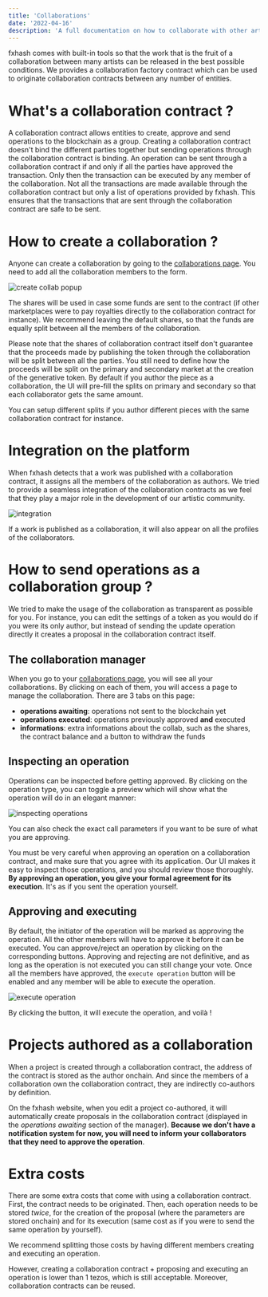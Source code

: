 ```yaml
---
title: 'Collaborations'
date: '2022-04-16'
description: 'A full documentation on how to collaborate with other artists and publish together.'
---
```


fxhash comes with built-in tools so that the work that is the fruit of a collaboration between many artists can be released in the best possible conditions. We provides a collaboration factory contract which can be used to originate collaboration contracts between any number of entities.


# What's a collaboration contract ?

A collaboration contract allows entities to create, approve and send operations to the blockchain as a group. Creating a collaboration contract doesn't bind the different parties together but sending operations through the collaboration contract is binding. An operation can be sent through a collaboration contract if and only if all the parties have approved the transaction. Only then the transaction can be executed by any member of the collaboration. Not all the transactions are made available through the collaboration contract but only a list of operations provided by fxhash. This ensures that the transactions that are sent through the collaboration contract are safe to be sent.


# How to create a collaboration ?

Anyone can create a collaboration by going to the [collaborations page](/collaborations). You need to add all the collaboration members to the form.

![create collab popup](/images/doc/artist/collaborations/create-collab.jpg)

The shares will be used in case some funds are sent to the contract (if other marketplaces were to pay royalties directly to the collaboration contract for instance). We recommend leaving the default shares, so that the funds are equally split between all the members of the collaboration.

Please note that the shares of collaboration contract itself don't guarantee that the proceeds made by publishing the token through the collaboration will be split between all the parties. You still need to define how the proceeds will be split on the primary and secondary market at the creation of the generative token. By default if you author the piece as a collaboration, the UI will pre-fill the splits on primary and secondary so that each collaborator gets the same amount.

You can setup different splits if you author different pieces with the same collaboration contract for instance.


# Integration on the platform

When fxhash detects that a work was published with a collaboration contract, it assigns all the members of the collaboration as authors. We tried to provide a seamless integration of the collaboration contracts as we feel that they play a major role in the development of our artistic community.

![integration](/images/doc/artist/collaborations/integration.jpg)

If a work is published as a collaboration, it will also appear on all the profiles of the collaborators.


# How to send operations as a collaboration group ?

We tried to make the usage of the collaboration as transparent as possible for you. For instance, you can edit the settings of a token as you would do if you were its only author, but instead of sending the update operation directly it creates a proposal in the collaboration contract itself.

## The collaboration manager

When you go to your [collaborations page](/collaborations), you will see all your collaborations. By clicking on each of them, you will access a page to manage the collaboration. There are 3 tabs on this page:

* **operations awaiting**: operations not sent to the blockchain yet
* **operations executed**: operations previously approved **and** executed
* **informations**: extra informations about the collab, such as the shares, the contract balance and a button to withdraw the funds


## Inspecting an operation

Operations can be inspected before getting approved. By clicking on the operation type, you can toggle a preview which will show what the operation will do in an elegant manner:

![inspecting operations](/images/doc/artist/collaborations/inspect-operation.jpg)

You can also check the exact call parameters if you want to be sure of what you are approving.

You must be very careful when approving  an operation on a collaboration contract, and make sure that you agree with its application. Our UI makes it easy to inspect those operations, and you should review those thoroughly. **By approving an operation, you give your formal agreement for its execution**. It's as if you sent the operation yourself.


## Approving and executing

By default, the initiator of the operation will be marked as approving the operation. All the other members will have to approve it before it can be executed. You can approve/reject an operation by clicking on the corresponding buttons. Approving and rejecting are not definitive, and as long as the operation is not executed you can still change your vote. Once all the members have approved, the `execute operation` button will be enabled and any member will be able to execute the operation.

![execute operation](/images/doc/artist/collaborations/execute-op.jpg)

By clicking the button, it will execute the operation, and voilà !


# Projects authored as a collaboration

When a project is created through a collaboration contract, the address of the contract is stored as the author onchain. And since the members of a collaboration own the collaboration contract, they are indirectly co-authors by definition.

On the fxhash website, when you edit a project co-authored, it will automatically create proposals in the collaboration contract (displayed in the *operations awaiting* section of the manager). **Because we don't have a notification system for now, you will need to inform your collaborators that they need to approve the operation**.


# Extra costs

There are some extra costs that come with using a collaboration contract. First, the contract needs to be originated. Then, each operation needs to be stored *twice*, for the creation of the proposal (where the parameters are stored onchain) and for its execution (same cost as if you were to send the same operation by yourself).

We recommend splitting those costs by having different members creating and executing an operation.

However, creating a collaboration contract + proposing and executing an operation is lower than 1 tezos, which is still acceptable. Moreover, collaboration contracts can be reused.
